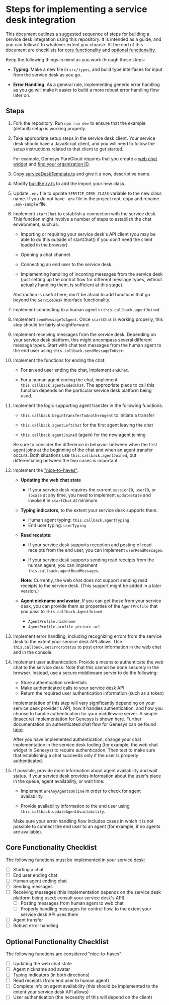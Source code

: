 # Steps for implementing a service desk integration

This document outlines a suggested sequence of steps for building a service desk integration using this repository. It is intended as a guide, and you can follow it to whatever extent you choose. At the end of this document are checklists for [core functionality](#core-functionality-checklist) and [optional functionality](#optional-functionality-checklist).

Keep the following things in mind as you work through these steps:

- **Typing**. Make a new file in `src/types`, and build type interfaces for input from the service desk as you go.

- **Error Handling**. As a general rule, implementing generic error handling as you go will make it easier to build a more robust error handling flow later on.

## Steps

1. Fork the repository. Run `npm run dev` to ensure that the example (default) setup is working properly.

1. Take appropriate setup steps in the service desk client. Your service desk should have a JavaScript client, and you will need to follow the setup instructions related to that client to get started.

    For example, Genesys PureCloud requires that you create a [web chat widget](https://help.mypurecloud.com/articles/create-a-widget-for-web-chat/) and [find your organization ID](https://help.mypurecloud.com/faq/how-do-i-find-my-organization-id/).

1. Copy [serviceDeskTemplate.ts](../src/serviceDesks/serviceDeskTemplate.ts) and give it a new, descriptive name.

1. Modify [buildEntry.ts](../src/buildEntry.ts) to add the import your new class.

1. Update `.env` file to update `SERVICE_DESK_CLASS` variable to the new class name. If you do not have `.env` file in the project root, copy and rename `.env-sample` file.

1. Implement `startChat` to establish a connection with the service desk. This function might involve a number of steps to establish the chat environment, such as:

    - Importing or requiring your service desk's API client (you may be able to do this outside of startChat() if you don't need the client loaded in the browser).

    - Opening a chat channel.

    - Connecting an end user to the service desk.

    - Implementing handling of incoming messages from the service desk (just setting up the control flow for different message types, without actually handling them, is sufficient at this stage).

    Abstraction is useful here; don't be afraid to add functions that go beyond the `ServiceDesk` interface functionality.

1. Implement connecting to a human agent in `this.callback.agentJoined`.

1. Implement `sendMessageToAgent`. Once `startChat` is working properly, this step should be fairly straightforward.

1. Implement receiving messages from the service desk. Depending on your service desk platform, this might encompass several different message types. Start with chat text messages from the human agent to the end user using `this.callback.sendMessageToUser`.

1. Implement the functions for ending the chat:

    - For an end user ending the chat, implement `endChat`.

    - For a human agent ending the chat, implement `this.callback.agentEndedChat`. The appropriate place to call this function depends on the particular service desk platform being used.

1. Implement the logic supporting agent transfer in the following functions:

    - `this.callback.beginTransferToAnotherAgent` to initiate a transfer

    - `this.callback.agentLeftChat` for the first agent leaving the chat

    - `this.callback.agentJoined` (again) for the new agent joining

    Be sure to consider the difference in behavior between when the first agent joins at the beginning of the chat and when an agent transfer occurs. Both situations use `this.callback.agentJoined`, but differentiating between the two cases is important.

1. Implement the ["nice-to-haves"](#optional-functionality-checklist):

    - **Updating the web chat state**

        - If your service desk requires the current `sessionID`, `userID`, or `locale` at any time, you need to implement `updateState` and invoke it in `startChat` at minimum.

    - **Typing indicators**, to the extent your service desk supports them:
        - Human agent typing: `this.callback.agentTyping`
        - End user typing: `userTyping`

    - **Read receipts**:

        - If your service desk supports reception and posting of read receipts from the end user, you can implement `userReadMessages`.

        - If your service desk supports sending read receipts from the human agent, you can implement `this.callback.agentReadMessages`.

        **Note:** Currently, the web chat does not support sending read receipts to the service desk. (This support might be added in a later version.)

    - **Agent nickname and avatar**. If you can get these from your service desk, you can provide them as properties of the `AgentProfile` that you pass to `this.callback.AgentJoined`:

        - `AgentProfile.nickname`
        - `AgentProfile.profile_picture_url`

1. Implement error handling, including recognizing errors from the service desk to the extent your service desk API allows. Use `this.callback.setErrorStatus` to post error information in the web chat and in the console.

1. Implement user authentication. Provide a means to authenticate the web chat to the service desk. Note that this cannot be done securely in the browser. Instead, use a secure middleware server to do the following:

    - Store authentication credentials
    - Make authenticated calls to your service desk API
    - Return the required user authentication information (such as a token)

    Implementation of this step will vary significantly depending on your service desk provider's API, how it handles authentication, and how you choose to handle authentication for your middleware server. A simple (insecure) implementation for Genesys is shown [here](https://github.com/watson-developer-cloud/assistant-web-chat-service-desk-starter/tree/main/src/actualServiceDeskExamples/genesysPureCloud/example-server). Further documentation on authenticated chat flow for Genesys can be found [here](https://developer.mypurecloud.com/api/webchat/authenticated-chat.html).

    After you have implemented authentication, change your chat implementation in the service desk tooling (for example, the web chat widget in Genesys) to require authentication. Then test to make sure that establishing a chat succeeds only if the user is properly authenticated.

1. If possible, provide more information about agent availability and wait status. If your service desk provides information about the user's place in the queue, agent availability, or wait time:

    - Implement `areAnyAgentsOnline` in order to check for agent availability.

    - Provide availability information to the end user using `this.callback.updateAgentAvailability`.

    Make sure your error-handling flow includes cases in which it is not possible to connect the end user to an agent (for example, if no agents are available).

## Core Functionality Checklist

The following functions must be implemented in your service desk:

- [ ] Starting a chat
- [ ] End user ending chat
- [ ] Human agent ending chat
- [ ] Sending messages
- [ ] Receiving messages (this implementation depends on the service desk platform being used; consult your service desk's API)
  - [ ] Posting messages from human agent to web chat
  - [ ] Properly handling messages for control flow, to the extent your service desk API uses them
- [ ] Agent transfer
- [ ] Robust error handling

## Optional Functionality Checklist

The following functions are considered "nice-to-haves":

- [ ] Updating the web chat state
- [ ] Agent nickname and avatar
- [ ] Typing indicators (in both directions)
- [ ] Read receipts (from end user to human agent)
- [ ] Complete info on agent availability (this should be implemented to the extent your service desk API allows)
- [ ] User authentication (the necessity of this will depend on the client)
